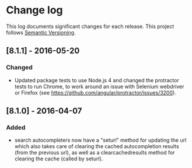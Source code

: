 # Change log

This log documents significant changes for each release.  This project follows
[Semantic Versioning](http://semver.org/).

## [8.1.1] - 2016-05-20
### Changed
- Updated package tests to use Node.js 4 and changed the protractor tests to run
  Chrome, to work around an issue with Selenium webdriver or Firefox (see
  https://github.com/angular/protractor/issues/3200).

## [8.1.0] - 2016-04-07
### Added 
- search autocompleters now have a "seturl" method for updating the url which
  also takes care of clearing the cached autocompletion results (from the
  previous url), as well as a clearcachedresults method for clearing the cache
  (called by seturl).

